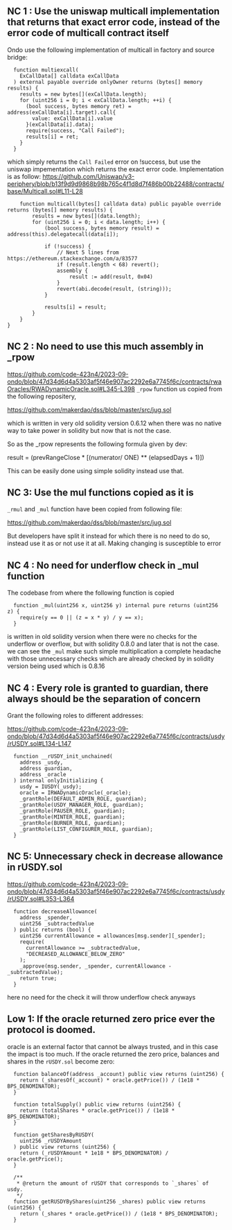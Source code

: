 ## NC 1 : Use the uniswap multicall implementation that returns that exact error code, instead of the error code of multicall contract itself
Ondo use the following implementation of multicall in factory and source bridge:

```solidity
  function multiexcall(
    ExCallData[] calldata exCallData
  ) external payable override onlyOwner returns (bytes[] memory results) {
    results = new bytes[](exCallData.length);
    for (uint256 i = 0; i < exCallData.length; ++i) {
      (bool success, bytes memory ret) = address(exCallData[i].target).call{
        value: exCallData[i].value
      }(exCallData[i].data);
      require(success, "Call Failed");
      results[i] = ret;
    }
  }
 ```

which simply returns the `Call Failed` error on !success, but use the uniswap impementation which returns the exact error code. Implementation is as follow:
https://github.com/Uniswap/v3-periphery/blob/b13f9d9d9868b98b765c4f1d8d7f486b00b22488/contracts/base/Multicall.sol#L11-L28

```solidity
    function multicall(bytes[] calldata data) public payable override returns (bytes[] memory results) {
        results = new bytes[](data.length);
        for (uint256 i = 0; i < data.length; i++) {
            (bool success, bytes memory result) = address(this).delegatecall(data[i]);

            if (!success) {
                // Next 5 lines from https://ethereum.stackexchange.com/a/83577
                if (result.length < 68) revert();
                assembly {
                    result := add(result, 0x04)
                }
                revert(abi.decode(result, (string)));
            }

            results[i] = result;
        }
    }
}
```

## NC 2 : No need to use this much assembly in _rpow
https://github.com/code-423n4/2023-09-ondo/blob/47d34d6d4a5303af5f46e907ac2292e6a7745f6c/contracts/rwaOracles/RWADynamicOracle.sol#L345-L398
`_rpow` function us copied from the following repositery,

https://github.com/makerdao/dss/blob/master/src/jug.sol

which is written in very old solidity version 0.6.12 when there was no native way to take power in solidity but now that is not the case.

So as the _rpow represents the following formula given by dev:

result = (prevRangeClose * [(numerator/ ONE) ** (elapsedDays + 1)])

This can be easily done using simple solidity instead use that.


## NC 3:  Use the mul functions copied as it is
`_rmul` and `_mul` function have been copied from following file:

https://github.com/makerdao/dss/blob/master/src/jug.sol

But developers have split it instead for which there is no need to do so, instead use it as or not use it at all. Making changing is susceptible to error

## NC 4 : No need for underflow check in _mul function
The codebase from where the following function is copied  

```solidity
  function _mul(uint256 x, uint256 y) internal pure returns (uint256 z) {
    require(y == 0 || (z = x * y) / y == x);
  }
```

is written in old solidity version when there were no checks for the underflow or overflow, but with solidity 0.8.0 and later that is not the case. we can see the `_mul` make such simple multiplication a complete headache with those unnecessary checks which are already checked by in solidity version being used which is 0.8.16

## NC 4 :  Every role is granted to guardian, there always should be the separation of concern
Grant the following roles to different addresses:

https://github.com/code-423n4/2023-09-ondo/blob/47d34d6d4a5303af5f46e907ac2292e6a7745f6c/contracts/usdy/rUSDY.sol#L134-L147


```solidity
  function __rUSDY_init_unchained(
    address _usdy,
    address guardian,
    address _oracle
  ) internal onlyInitializing {
    usdy = IUSDY(_usdy);
    oracle = IRWADynamicOracle(_oracle);
    _grantRole(DEFAULT_ADMIN_ROLE, guardian);
    _grantRole(USDY_MANAGER_ROLE, guardian);
    _grantRole(PAUSER_ROLE, guardian);
    _grantRole(MINTER_ROLE, guardian);
    _grantRole(BURNER_ROLE, guardian);
    _grantRole(LIST_CONFIGURER_ROLE, guardian);
  }
```

## NC 5: Unnecessary check in decrease allowance in rUSDY.sol
https://github.com/code-423n4/2023-09-ondo/blob/47d34d6d4a5303af5f46e907ac2292e6a7745f6c/contracts/usdy/rUSDY.sol#L353-L364
```solidity
  function decreaseAllowance(
    address _spender,
    uint256 _subtractedValue
  ) public returns (bool) {
    uint256 currentAllowance = allowances[msg.sender][_spender];
    require(
      currentAllowance >= _subtractedValue,
      "DECREASED_ALLOWANCE_BELOW_ZERO"
    );
    _approve(msg.sender, _spender, currentAllowance - _subtractedValue);
    return true;
  }
```
here no need for the check it will throw underflow check anyways

## Low 1: If the oracle returned zero price ever the protocol is doomed.
oracle is an external factor that cannot be always trusted, and in this case the impact is too much. If the oracle returned the zero price, balances and shares in the `rUSDY.sol` become zero:

```solidity
  function balanceOf(address _account) public view returns (uint256) {
    return (_sharesOf(_account) * oracle.getPrice()) / (1e18 * BPS_DENOMINATOR);
  }
  ```
  
```solidity
  function totalSupply() public view returns (uint256) {
    return (totalShares * oracle.getPrice()) / (1e18 * BPS_DENOMINATOR);
  }
```

```solidity
  function getSharesByRUSDY(
    uint256 _rUSDYAmount
  ) public view returns (uint256) {
    return (_rUSDYAmount * 1e18 * BPS_DENOMINATOR) / oracle.getPrice();
  }

  /**
   * @return the amount of rUSDY that corresponds to `_shares` of usdy.
   */
  function getRUSDYByShares(uint256 _shares) public view returns (uint256) {
    return (_shares * oracle.getPrice()) / (1e18 * BPS_DENOMINATOR);
  }
  ```
  
 
